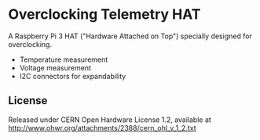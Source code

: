 # Overclocking Telemetry HAT

A Raspberry Pi 3 HAT ("Hardware Attached on Top") specially designed for
overclocking.

* Temperature measurement
* Voltage measurement
* I2C connectors for expandability

## License

Released under CERN Open Hardware License 1.2, available at
http://www.ohwr.org/attachments/2388/cern_ohl_v_1_2.txt
